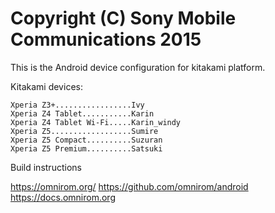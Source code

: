 Copyright (C) Sony Mobile Communications 2015
=============================================

This is the Android device configuration for kitakami platform.

Kitakami devices:

    Xperia Z3+.................Ivy
    Xperia Z4 Tablet...........Karin
    Xperia Z4 Tablet Wi-Fi.....Karin_windy
    Xperia Z5..................Sumire
    Xperia Z5 Compact..........Suzuran
    Xperia Z5 Premium..........Satsuki

Build instructions

https://omnirom.org/
https://github.com/omnirom/android
https://docs.omnirom.org
